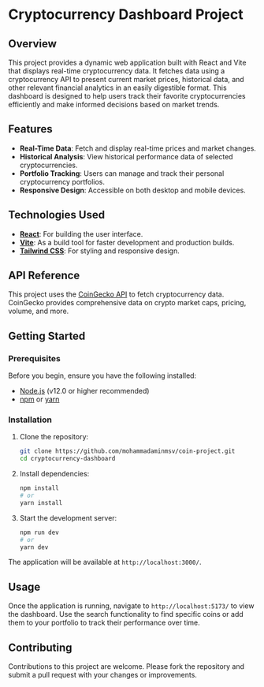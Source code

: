 # Cryptocurrency Dashboard Project

## Overview

This project provides a dynamic web application built with React and Vite that displays real-time cryptocurrency data. It fetches data using a cryptocurrency API to present current market prices, historical data, and other relevant financial analytics in an easily digestible format. This dashboard is designed to help users track their favorite cryptocurrencies efficiently and make informed decisions based on market trends.

## Features

- **Real-Time Data**: Fetch and display real-time prices and market changes.
- **Historical Analysis**: View historical performance data of selected cryptocurrencies.
- **Portfolio Tracking**: Users can manage and track their personal cryptocurrency portfolios.
- **Responsive Design**: Accessible on both desktop and mobile devices.

## Technologies Used

- **[React](https://reactjs.org/)**: For building the user interface.
- **[Vite](https://vitejs.dev/)**: As a build tool for faster development and production builds.
- **[Tailwind CSS](https://tailwindcss.com/)**: For styling and responsive design.


## API Reference

This project uses the [CoinGecko API](https://www.coingecko.com/en/api) to fetch cryptocurrency data. CoinGecko provides comprehensive data on crypto market caps, pricing, volume, and more.

## Getting Started

### Prerequisites

Before you begin, ensure you have the following installed:
- [Node.js](https://nodejs.org/en/) (v12.0 or higher recommended)
- [npm](https://www.npmjs.com/) or [yarn](https://yarnpkg.com/)

### Installation

1. Clone the repository:
   ```bash
   git clone https://github.com/mohammadaminmsv/coin-project.git
   cd cryptocurrency-dashboard
   ```

2. Install dependencies:
   ```bash
   npm install
   # or
   yarn install
   ```

3. Start the development server:
   ```bash
   npm run dev
   # or
   yarn dev
   ```

The application will be available at `http://localhost:3000/`.

## Usage

Once the application is running, navigate to `http://localhost:5173/` to view the dashboard. Use the search functionality to find specific coins or add them to your portfolio to track their performance over time.

## Contributing

Contributions to this project are welcome. Please fork the repository and submit a pull request with your changes or improvements.


